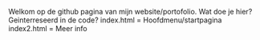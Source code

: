 Welkom op de github pagina van mijn website/portofolio.
Wat doe je hier?
Geinterreseerd in de code?
index.html = Hoofdmenu/startpagina
index2.html = Meer info
